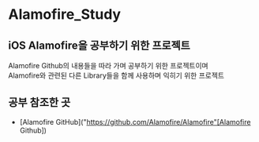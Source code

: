# Alamofire_Study
## iOS Alamofire을 공부하기 위한 프로젝트

Alamofire Github의 내용들을 따라 가며 공부하기 위한 프로젝트이며<br/>Alamofire와 관련된 다른 Library들을 함께 사용하며 익히기 위한 프로젝트

## 공부 참조한 곳
- [Alamofire GitHub]("https://github.com/Alamofire/Alamofire"[Alamofire Github])
